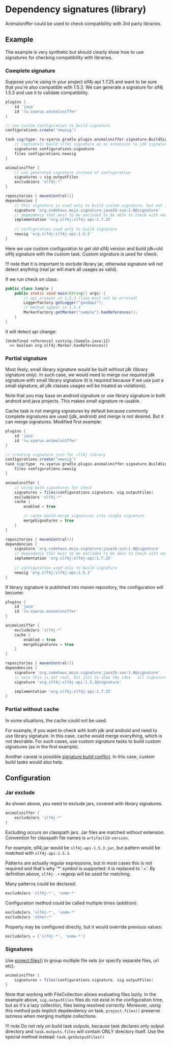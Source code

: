 # Dependency signatures (library)

Animalsniffer could be used to check compatibility with 3rd party libraries.

## Example

The example is very synthetic but should clearly show how to use signatures for checking compatibility with libraries.

### Complete signature

Suppose you're using in your project slf4j-api 1.7.25 and want to be sure that you're also compatible with 1.5.3.
We can generate a signature for slf4j 1.5.3 and use it to validate compatibility.

```groovy
plugins {
    id 'java'
    id 'ru.vyarus.animalsniffer'
}

// use custom configuration to build signature            
configurations.create('newsig')

task sig(type: ru.vyarus.gradle.plugin.animalsniffer.signature.BuildSignatureTask) {
    // (optional) build slf4j signature as an extension to jdk signature
    signatures configurations.signature
    files configurations.newsig
}

animalsniffer {
    // use generated signature instead of configuration
    signatures = sig.outputFiles
    excludeJars 'slf4j-*'
}                        

repositories { mavenCentral()}
dependencies {
    // this signature is used only to build custom signature, but not in check directly
    signature 'org.codehaus.mojo.signature:java16-sun:1.0@signature'
    // dependency that must to be excluded to be able to check with newly generated signature
    implementation 'org.slf4j:slf4j-api:1.7.25'
                
    // configuration used only to build signature
    newsig 'org.slf4j:slf4j-api:1.5.3'
}
```

Here we use custom configuration to get old slf4j version and build jdk+old slf4j signature with the custom task.
Custom signature is used for check.

!!! note 
    that it is important to exclude library jar, otherwise signature will not detect anything (real jar will mark all usages as valid).

If we run check on class:

```java
public class Sample {
    public static void main(String[] args) {
        // api present in 1.5.3 (line must not be errored)
        LoggerFactory.getLogger("goodapi");
        // method appear in 1.5.4
        MarkerFactory.getMarker("sample").hasReferences();
    }
}
```

It will detect api change:

```
[Undefined reference] custsig.(Sample.java:12)
  >> boolean org.slf4j.Marker.hasReferences()
```

### Partial signature

Most likely, small library signature would be built without jdk (library signature only). In such case, we would
need to merge our required jdk signature with small library signature (it is required because if we use just a small signature, all jdk classes usages will be treated as violations).

Note that you may base on android signature or use library signature in both android and java projects. This makes small signature re-usable.

Cache task is not merging signatures by default because commonly complete signatures are used (jdk, android) and merge is not desired. But it can merge signatures. Modified first example:

```groovy
plugins {
    id 'java'
    id 'ru.vyarus.animalsniffer'
}

// creating signature just for slf4j library
configurations.create('newsig')
task sig(type: ru.vyarus.gradle.plugin.animalsniffer.signature.BuildSignatureTask) {
    files configurations.newsig
}

animalsniffer {
    // using both signatures for check
    signatures = files(configurations.signature, sig.outputFiles)
    excludeJars 'slf4j-*'
    cache {
        enabled = true

        // cache would merge signatures into single signature
        mergeSignatures = true
    }
}                        

repositories { mavenCentral()}
dependencies {
    signature 'org.codehaus.mojo.signature:java16-sun:1.0@signature'
    // dependency that must to be excluded to be able to check with newly generated signatire
    implementation 'org.slf4j:slf4j-api:1.7.25'
    
    // configuration used only to build signature
    newsig 'org.slf4j:slf4j-api:1.5.3'
}
```

If library signature is published into maven repository, the configuration will become:

```groovy
plugins {
    id 'java'
    id 'ru.vyarus.animalsniffer'
}

animalsniffer {
    excludeJars 'slf4j-*'
    cache {
        enabled = true
        mergeSignatures = true
    }
}                        

repositories { mavenCentral()}
dependencies {
    signature 'org.codehaus.mojo.signature:java16-sun:1.0@signature'
    // note this is not real, but just to show the idea - all signatures configured in one place
    signature 'org.slf4j:slf4j-api:1.5.3@signature'

    implementation 'org.slf4j:slf4j-api:1.7.25'
}
```

### Partial without cache

In some situations, the cache could not be used.

For example, if you want to check with both jdk and android and need to use library 
signature. In this case, cache would merge everything, which is not desirable. 
For such cases, use custom signature tasks to build custom signatures 
(as in the first example).

Another caveat is possible [signature build conflict](../performance.md). In this case, custom build tasks would also help.

## Configuration

### Jar exclude

As shown above, you need to exclude jars, covered with library signatures.

```groovy
animalsniffer {
    excludeJars 'slf4j-*'
}
```

Excluding occurs on classpath jars. Jar files are matched without extension. Convention for classpath file names is `artifactId-version`.

For example, slf4j jar would be `slf4j-api-1.5.3.jar`, but pattern would be matched with `slf4j-api-1.5.3`.

Patterns are actually regular expressions, but in most cases this is not required and that's why '*' symbol is supported: it is replaced to '.+'. By definition above, `slf4j-.+` regexp will be used for matching.

Many patterns could be declared:

```groovy
excludeJars 'slf4j-*', 'some-*'
```

Configuration method could be called multiple times (addition):

```groovy
excludeJars 'slf4j-*', 'some-*'
excludeJars 'other-*'
```

Property may be configured directly, but it would override previous values:

```groovy
excludeJars = ['slf4j-*', 'some-*']
```

### Signatures

Use [project.files()](https://docs.gradle.org/current/javadoc/org/gradle/api/Project.html#files(java.lang.Object...)) to group multiple file sets (or specify separate files, url etc).

```groovy
animalsniffer {
    signatures = files(configurations.signature, sig.outputFiles)
}
```

Note that working with FileCollection allows evaluating files lazily. In the example 
above, `sig.outputFiles` files do not exist in the configuration time, but as 
it's a lazy collection, files being resolved correctly. Moreover, using this method 
puts implicit depdendency on task. `project.files()` preserve laziness when merging 
multiple collections.

!!! note
    Do not rely on build task outputs, because task declares only output directory 
    and `task.outputs.files` will contain ONLY directory itself. 
    Use the special method instead: `task.getOutputFiles()` 